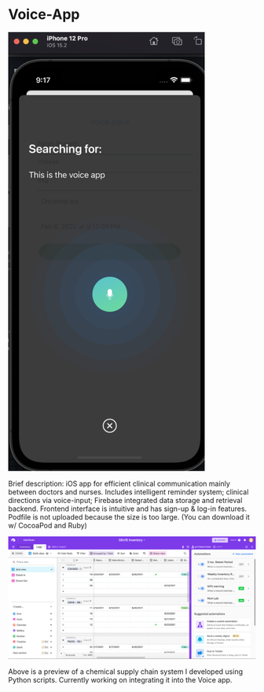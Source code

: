 # Voice-App

<img src="https://raw.githubusercontent.com/Minoo-Kim/Voice-App/main/VoicePreview.png" width="400">

Brief description: iOS app for efficient clinical communication mainly between doctors and nurses. Includes intelligent reminder system; clinical directions via voice-input; Firebase integrated data storage and retrieval backend. Frontend interface is intuitive and has sign-up &amp; log-in features. Podfile is not uploaded because the size is too large. (You can download it w/ CocoaPod and Ruby)



<img src="https://raw.githubusercontent.com/Minoo-Kim/Voice-App/main/Database_UI_Preview.png" width="1400">

Above is a preview of a chemical supply chain system I developed using Python scripts. Currently working on integrating it into the Voice app. 

